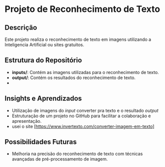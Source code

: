 # Projeto de Reconhecimento de Texto

## Descrição
Este projeto realiza o reconhecimento de texto em imagens utilizando a Inteligencia Artificial ou sites gratuitos.

## Estrutura do Repositório
- **inputs/**: Contém as imagens utilizadas para o reconhecimento de texto.
- **output/**: Contém os resultados do reconhecimento de texto.
- 
## Insights e Aprendizados
- Utilização de imagens do *input* converter pra texto e o resultado *output*
- Estruturação de um projeto no GitHub para facilitar a colaboração e apresentação.
- usei o site [https://www.invertexto.com/converter-imagem-em-texto]

## Possibilidades Futuras
- Melhoria na precisão do reconhecimento de texto com técnicas avançadas de pré-processamento de imagem.
